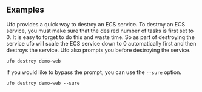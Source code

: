 ## Examples

Ufo provides a quick way to destroy an ECS service. To destroy an ECS service, you must make sure that the desired number of tasks is first set to 0. It is easy to forget to do this and waste time. So as part of destroying the service ufo will scale the ECS service down to 0 automatically first and then destroys the service.  Ufo also prompts you before destroying the service.

    ufo destroy demo-web

If you would like to bypass the prompt, you can use the `--sure` option.

    ufo destroy demo-web --sure
